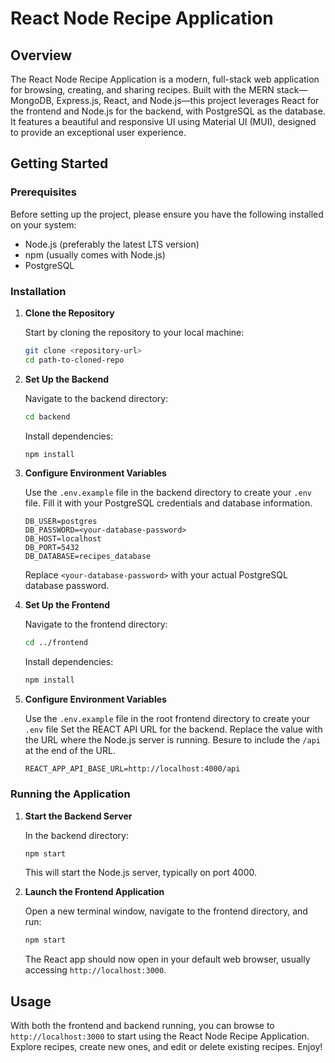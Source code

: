 # React Node Recipe Application

## Overview

The React Node Recipe Application is a modern, full-stack web application for browsing, creating, and sharing recipes. Built with the MERN stack—MongoDB, Express.js, React, and Node.js—this project leverages React for the frontend and Node.js for the backend, with PostgreSQL as the database. It features a beautiful and responsive UI using Material UI (MUI), designed to provide an exceptional user experience.

## Getting Started

### Prerequisites

Before setting up the project, please ensure you have the following installed on your system:

- Node.js (preferably the latest LTS version)
- npm (usually comes with Node.js)
- PostgreSQL

### Installation

1. **Clone the Repository**

   Start by cloning the repository to your local machine:

   ```bash
   git clone <repository-url>
   cd path-to-cloned-repo
   ```

2. **Set Up the Backend**

   Navigate to the backend directory:

   ```bash
   cd backend
   ```

   Install dependencies:

   ```bash
   npm install
   ```

3. **Configure Environment Variables**

   Use the `.env.example` file in the backend directory to create your `.env` file. Fill it with your PostgreSQL credentials and database information.

   ```env
   DB_USER=postgres
   DB_PASSWORD=<your-database-password>
   DB_HOST=localhost
   DB_PORT=5432
   DB_DATABASE=recipes_database
   ```

   Replace `<your-database-password>` with your actual PostgreSQL database password.

4. **Set Up the Frontend**

   Navigate to the frontend directory:

   ```bash
   cd ../frontend
   ```

   Install dependencies:

   ```bash
   npm install
   ```

5. **Configure Environment Variables**

   Use the `.env.example` file in the root frontend directory to create your `.env` file
   Set the REACT API URL for the backend. Replace the value with the URL where the Node.js server is running.
   Besure to include the `/api` at the end of the URL.

   ```env
   REACT_APP_API_BASE_URL=http://localhost:4000/api
   ```

### Running the Application

1. **Start the Backend Server**

   In the backend directory:

   ```bash
   npm start
   ```

   This will start the Node.js server, typically on port 4000.

2. **Launch the Frontend Application**

   Open a new terminal window, navigate to the frontend directory, and run:

   ```bash
   npm start
   ```

   The React app should now open in your default web browser, usually accessing `http://localhost:3000`.

## Usage

With both the frontend and backend running, you can browse to `http://localhost:3000` to start using the React Node Recipe Application. Explore recipes, create new ones, and edit or delete existing recipes. Enjoy!
